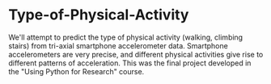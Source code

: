 # Type-of-Physical-Activity
We'll attempt to predict the type of physical activity (walking, climbing stairs) from tri-axial smartphone accelerometer data. Smartphone accelerometers are very precise, and different physical activities give rise to different patterns of acceleration. This was the final project developed in the "Using Python for Research" course. 
